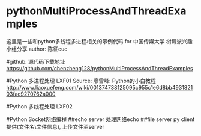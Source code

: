 # pythonMultiProcessAndThreadExamples
这里是一些和python多线程多进程相关的示例代码
for 中国传媒大学 树莓派兴趣小组分享
author: 陈征cuc

#github:  源代码下载地址
  https://github.com/chenzheng128/pythonMultiProcessAndThreadExamples

#Python 多进程处理 LXF01 
Source: 廖雪峰: Python的小白教程  http://www.liaoxuefeng.com/wiki/001374738125095c955c1e6d8bb493182103fac9270762a000

#Python 多线程处理 LXF02


#Python Socket网络编程
##echo server 
  处理网络echo
##file server py
  client提供(文件名\文件信息), 上传文件至server